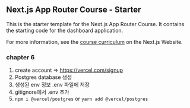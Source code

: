 ## Next.js App Router Course - Starter

This is the starter template for the Next.js App Router Course. It contains the starting code for the dashboard application.

For more information, see the [course curriculum](https://nextjs.org/learn) on the Next.js Website.



### chapter 6
1. create account  => https://vercel.com/signup
2. Postgres database 생성
3. 생성된 env 정보 .env 파일에 저장
4. gitignore에서 .env 추가
5. `npm i @vercel/postgres` or `yarn add @vercel/postgres`


